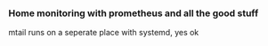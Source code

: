 ### Home monitoring with prometheus and all the good stuff

mtail runs on a seperate place with systemd, yes ok
